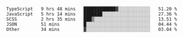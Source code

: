 <!--START_SECTION:waka-->

```text
TypeScript   9 hrs 48 mins   ████████████▓░░░░░░░░░░░░   51.20 %
JavaScript   5 hrs 14 mins   ███████░░░░░░░░░░░░░░░░░░   27.36 %
SCSS         2 hrs 35 mins   ███▒░░░░░░░░░░░░░░░░░░░░░   13.51 %
JSON         51 mins         █░░░░░░░░░░░░░░░░░░░░░░░░   04.44 %
Other        34 mins         ▓░░░░░░░░░░░░░░░░░░░░░░░░   03.04 %
```

<!--END_SECTION:waka-->


<!--
**Leorio21/Leorio21** is a ✨ _special_ ✨ repository because its `README.md` (this file) appears on your GitHub profile.

Here are some ideas to get you started:

- 🔭 I’m currently working on ...
- 🌱 I’m currently learning ...
- 👯 I’m looking to collaborate on ...
- 🤔 I’m looking for help with ...
- 💬 Ask me about ...
- 📫 How to reach me: ...
- 😄 Pronouns: ...
- ⚡ Fun fact: ...
-->
